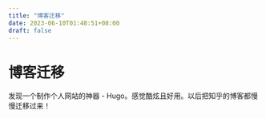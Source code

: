 ```yaml
---
title: "博客迁移"
date: 2023-06-10T01:48:51+08:00
draft: false
---
```


# 博客迁移

发现一个制作个人网站的神器 - Hugo。感觉酷炫且好用。以后把知乎的博客都慢慢迁移过来！
